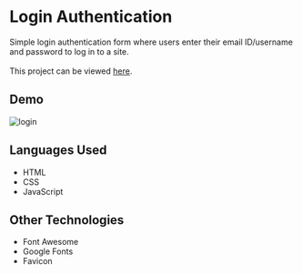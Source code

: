 # Login Authentication

Simple login authentication form where users enter their email ID/username and password to log in to a site. 
<br>
<br>
This project can be viewed [here](https://noelledons.github.io/login-authentication/).

## Demo
![login](https://user-images.githubusercontent.com/73482293/107816043-0bfda580-6d6c-11eb-8567-ee632c68f0ba.gif)

## Languages Used
- HTML
- CSS
- JavaScript

## Other Technologies
- Font Awesome
- Google Fonts
- Favicon
